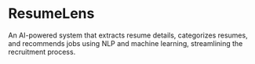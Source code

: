 # ResumeLens
An AI-powered system that extracts resume details, categorizes resumes, and recommends jobs using NLP and machine learning, streamlining the recruitment process.
